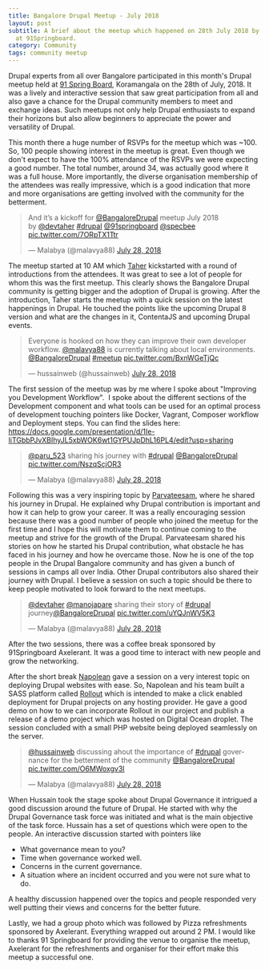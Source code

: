 ```yaml
---
title: Bangalore Drupal Meetup - July 2018
layout: post
subtitle: A brief about the meetup which happened on 28th July 2018 by Drupal Bangalore
  at 91Springboard.
category: Community
tags: community meetup
---
```


Drupal experts from all over Bangalore participated in this month's Drupal meetup held at [91 Spring Board](https://twitter.com/91springboard), Koramangala on the 28th of July, 2018. It was a lively and interactive session that saw great participation from all and also gave a chance for the Drupal community members to meet and exchange ideas. Such meetups not only help Drupal enthusiasts to expand their horizons but also allow beginners to appreciate the power and versatility of Drupal.

This month there a huge number of RSVPs for the meetup which was ~100. So, 100 people showing interest in the meetup is great. Even though we don't expect to have the 100% attendance of the RSVPs we were expecting a good number. The total number, around 34, was actually good where it was a full house. More importantly, the diverse organisation membership of the attendees was really impressive, which is a good indication that more and more organisations are getting involved with the community for the betterment.

<blockquote class="twitter-tweet" data-lang="en"><p lang="en" dir="ltr">And it’s a kickoff for <a href="https://twitter.com/BangaloreDrupal?ref_src=twsrc%5Etfw">@BangaloreDrupal</a> meetup July 2018<br>by <a href="https://twitter.com/devtaher?ref_src=twsrc%5Etfw">@devtaher</a> <a href="https://twitter.com/hashtag/drupal?src=hash&amp;ref_src=twsrc%5Etfw">#drupal</a> <a href="https://twitter.com/91springboard?ref_src=twsrc%5Etfw">@91springboard</a> <a href="https://twitter.com/specbee?ref_src=twsrc%5Etfw">@specbee</a> <a href="https://t.co/7ORpTX1Ttr">pic.twitter.com/7ORpTX1Ttr</a></p>&mdash; Malabya (@malavya88) <a href="https://twitter.com/malavya88/status/1023065222918098944?ref_src=twsrc%5Etfw">July 28, 2018</a></blockquote>
<script async src="https://platform.twitter.com/widgets.js" charset="utf-8"></script>

The meetup started at 10 AM which [Taher](https://www.drupal.org/u/devtaher) kickstarted with a round of introductions from the attendees. It was great to see a lot of people for whom this was the first meetup. This clearly shows the Bangalore Drupal community is getting bigger and the adoption of Drupal is growing. After the introduction, Taher starts the meetup with a quick session on the latest happenings in Drupal. He touched the points like the upcoming Drupal 8 version and what are the changes in it, ContentaJS and upcoming Drupal events.

<blockquote class="twitter-tweet" data-lang="en"><p lang="en" dir="ltr">Everyone is hooked on how they can improve their own developer workflow. <a href="https://twitter.com/malavya88?ref_src=twsrc%5Etfw">@malavya88</a> is currently talking about local environments. <a href="https://twitter.com/BangaloreDrupal?ref_src=twsrc%5Etfw">@BangaloreDrupal</a> <a href="https://twitter.com/hashtag/meetup?src=hash&amp;ref_src=twsrc%5Etfw">#meetup</a> <a href="https://t.co/BxnWGeTjQc">pic.twitter.com/BxnWGeTjQc</a></p>&mdash; hussainweb (@hussainweb) <a href="https://twitter.com/hussainweb/status/1023070481916653568?ref_src=twsrc%5Etfw">July 28, 2018</a></blockquote>
<script async src="https://platform.twitter.com/widgets.js" charset="utf-8"></script>

The first session of the meetup was by me where I spoke about "Improving you Development Workflow".  I spoke about the different sections of the Development component and what tools can be used for an optimal process of development touching pointers like Docker, Vagrant, Composer workflow and Deployment steps. You can find the slides here: https://docs.google.com/presentation/d/1Ie-IiTGbbPJvXBIhyJL5xbWOK6wt1GYPUJpDhL16PL4/edit?usp=sharing

<blockquote class="twitter-tweet" data-lang="en"><p lang="en" dir="ltr"><a href="https://twitter.com/paru_523?ref_src=twsrc%5Etfw">@paru_523</a> sharing his journey with <a href="https://twitter.com/hashtag/drupal?src=hash&amp;ref_src=twsrc%5Etfw">#drupal</a> <a href="https://twitter.com/BangaloreDrupal?ref_src=twsrc%5Etfw">@BangaloreDrupal</a> <a href="https://t.co/NszqScjOR3">pic.twitter.com/NszqScjOR3</a></p>&mdash; Malabya (@malavya88) <a href="https://twitter.com/malavya88/status/1023082211480924162?ref_src=twsrc%5Etfw">July 28, 2018</a></blockquote>
<script async src="https://platform.twitter.com/widgets.js" charset="utf-8"></script>

Following this was a very inspiring topic by [Parvateesam](https://www.drupal.org/u/parvateesam), where he shared his journey in Drupal. He explained why Drupal contribution is important and how it can help to grow your career. It was a really encouraging session because there was a good number of people who joined the meetup for the first time and I hope this will motivate them to continue coming to the meetup and strive for the growth of the Drupal. Parvateesam shared his stories on how he started his Drupal contribution, what obstacle he has faced in his journey and how he overcame those. Now he is one of the top people in the Drupal Bangalore community and has given a bunch of sessions in camps all over India. Other Drupal contributors also shared their journey with Drupal. I believe a session on such a topic should be there to keep people motivated to look forward to the next meetups.

<blockquote class="twitter-tweet" data-lang="en"><p lang="en" dir="ltr"><a href="https://twitter.com/devtaher?ref_src=twsrc%5Etfw">@devtaher</a> <a href="https://twitter.com/manojapare?ref_src=twsrc%5Etfw">@manojapare</a> sharing their story of <a href="https://twitter.com/hashtag/drupal?src=hash&amp;ref_src=twsrc%5Etfw">#drupal</a> journey<a href="https://twitter.com/BangaloreDrupal?ref_src=twsrc%5Etfw">@BangaloreDrupal</a> <a href="https://t.co/uYQJnWV5K3">pic.twitter.com/uYQJnWV5K3</a></p>&mdash; Malabya (@malavya88) <a href="https://twitter.com/malavya88/status/1023089751405076481?ref_src=twsrc%5Etfw">July 28, 2018</a></blockquote>
<script async src="https://platform.twitter.com/widgets.js" charset="utf-8"></script>


After the two sessions, there was a coffee break sponsored by 91Springboard Axelerant. It was a good time to interact with new people and grow the networking.

After the short break [Napolean](https://twitter.com/indianwebdevil) gave a session on a very interest topic on deploying Drupal websites with ease. So, Napolean and his team built a SASS platform called [Rollout](http://grandappstudio.com/roll-out) which is intended to make a click enabled deployment for Drupal projects on any hosting provider. He gave a good demo on how to we can incorporate Rollout in our project and publish a release of a demo project which was hosted on Digital Ocean droplet. The session concluded with a small PHP website being deployed seamlessly on the server.

<blockquote class="twitter-tweet" data-lang="en"><p lang="en" dir="ltr"><a href="https://twitter.com/hussainweb?ref_src=twsrc%5Etfw">@hussainweb</a> discussing ahout the importance of <a href="https://twitter.com/hashtag/drupal?src=hash&amp;ref_src=twsrc%5Etfw">#drupal</a> governance for the betterment of the community <a href="https://twitter.com/BangaloreDrupal?ref_src=twsrc%5Etfw">@BangaloreDrupal</a> <a href="https://t.co/O6MWoxgv3I">pic.twitter.com/O6MWoxgv3I</a></p>&mdash; Malabya (@malavya88) <a href="https://twitter.com/malavya88/status/1023105680692019200?ref_src=twsrc%5Etfw">July 28, 2018</a></blockquote>
<script async src="https://platform.twitter.com/widgets.js" charset="utf-8"></script>

When Hussain took the stage spoke about Drupal Governance it intrigued a good discussion around the future of Drupal. He started with why the Drupal Governance task force was initiated and what is the main objective of the task force. Hussain has a set of questions which were open to the people. An interactive discussion started with pointers like
* What governance mean to you?
* Time when governance worked well.
* Concerns in the current governance.
* A situation where an incident occurred and you were not sure what to do.

A healthy discussion happened over the topics and people responded very well putting their views and concerns for the better future.

Lastly, we had a group photo which was followed by Pizza refreshments sponsored by Axelerant. Everything wrapped out around 2 PM. I would like to thanks 91 Springboard for providing the venue to organise the meetup, Axelerant for the refreshments and organiser for their effort make this meetup a successful one.